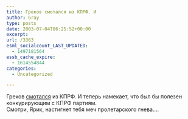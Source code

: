 ```yaml
---
title: Греков смотался из КПРФ. И
author: Gray
type: posts
date: 2003-07-04T06:25:52+00:00
excerpt:
url: /3363
esml_socialcount_LAST_UPDATED:
  - 1497181564
essb_cache_expire:
  - 1614554844
categories:
  - Uncategorized

---
```








Греков <a href="http://www.ricn.ru/kadr/material/6315/" target="_blank">смотался</a> из КПРФ. И теперь намекает, что был бы полезен конкурирующим с КПРФ партиям.  
Смотри, Ярик, настигнет тебя меч пролетарского гнева&#8230;.